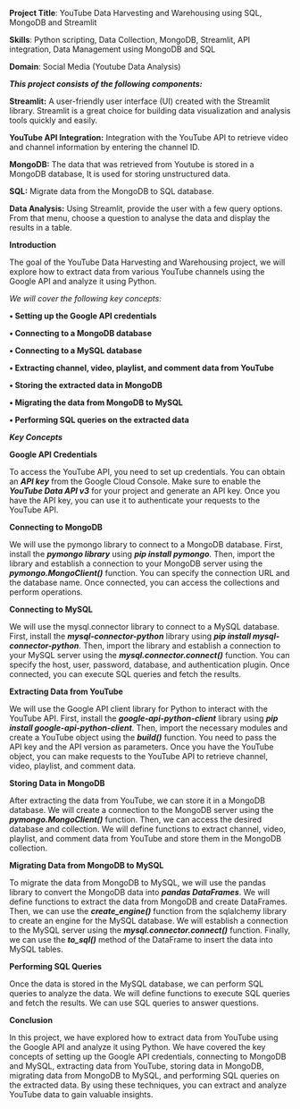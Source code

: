 **Project Title**: YouTube Data Harvesting and Warehousing using SQL, MongoDB and Streamlit

**Skills**: Python scripting, Data Collection, MongoDB, Streamlit, API integration, Data Management using MongoDB and SQL

**Domain**: Social Media (Youtube Data Analysis)

**_This project consists of the following components:_**

**Streamlit:** A user-friendly user interface (UI) created with the Streamlit library. Streamlit is a great choice for building data visualization and analysis tools quickly and easily.

**YouTube API Integration:** Integration with the YouTube API to retrieve video and channel information by entering the channel ID.

**MongoDB:** The data that was retrieved from Youtube is stored in a MongoDB database, It is used for storing unstructured data.

**SQL:** Migrate data from the MongoDB to SQL database.

**Data Analysis:** Using Streamlit, provide the user with a few query options. From that menu, choose a question to analyse the data and display the results in a table.

**Introduction**

The goal of the YouTube Data Harvesting and Warehousing project, we will explore how to extract data from various YouTube channels using the Google API and analyze it using Python. 

_We will cover the following key concepts:_

**•	Setting up the Google API credentials**

**•	Connecting to a MongoDB database**

**•	Connecting to a MySQL database**

**•	Extracting channel, video, playlist, and comment data from YouTube**

**•	Storing the extracted data in MongoDB**

**•	Migrating the data from MongoDB to MySQL**

**•	Performing SQL queries on the extracted data**

_**Key Concepts**_

**Google API Credentials**

To access the YouTube API, you need to set up credentials. You can obtain an _**API key**_ from the Google Cloud Console. Make sure to enable the _**YouTube Data API v3**_ for your project and generate an API key. Once you have the API key, you can use it to authenticate your requests to the YouTube API.

**Connecting to MongoDB**

We will use the pymongo library to connect to a MongoDB database. First, install the _**pymongo library**_ using _**pip install pymongo**_. Then, import the library and establish a connection to your MongoDB server using the **_pymongo.MongoClient()_** function. You can specify the connection URL and the database name. Once connected, you can access the collections and perform operations.

**Connecting to MySQL**

We will use the mysql.connector library to connect to a MySQL database. First, install the _**mysql-connector-python**_ library using _**pip install mysql-connector-python**_. Then, import the library and establish a connection to your MySQL server using the _**mysql.connector.connect()**_ function. You can specify the host, user, password, database, and authentication plugin. Once connected, you can execute SQL queries and fetch the results.

**Extracting Data from YouTube**

We will use the Google API client library for Python to interact with the YouTube API. First, install the _**google-api-python-client**_ library using _**pip install google-api-python-client**_. Then, import the necessary modules and create a YouTube object using the _**build()**_ function. You need to pass the API key and the API version as parameters. Once you have the YouTube object, you can make requests to the YouTube API to retrieve channel, video, playlist, and comment data.

**Storing Data in MongoDB**

After extracting the data from YouTube, we can store it in a MongoDB database. We will create a connection to the MongoDB server using the _**pymongo.MongoClient()**_ function. Then, we can access the desired database and collection. We will define functions to extract channel, video, playlist, and comment data from YouTube and store them in the MongoDB collection.

**Migrating Data from MongoDB to MySQL**

To migrate the data from MongoDB to MySQL, we will use the pandas library to convert the MongoDB data into _**pandas DataFrames**_. We will define functions to extract the data from MongoDB and create DataFrames. Then, we can use the _**create_engine()**_ function from the sqlalchemy library to create an engine for the MySQL database. We will establish a connection to the MySQL server using the _**mysql.connector.connect()**_ function. Finally, we can use the _**to_sql()**_  method of the DataFrame to insert the data into MySQL tables.

**Performing SQL Queries**

Once the data is stored in the MySQL database, we can perform SQL queries to analyze the data. We will define functions to execute SQL queries and fetch the results. We can use SQL queries to answer questions.

**Conclusion**

In this project, we have explored how to extract data from YouTube using the Google API and analyze it using Python. We have covered the key concepts of setting up the Google API credentials, connecting to MongoDB and MySQL, extracting data from YouTube, storing data in MongoDB, migrating data from MongoDB to MySQL, and performing SQL queries on the extracted data. By using these techniques, you can extract and analyze YouTube data to gain valuable insights.



